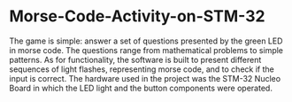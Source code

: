 # Morse-Code-Activity-on-STM-32
The game is simple: answer a set of questions presented by the green LED in morse code. The questions range from mathematical problems to simple patterns. As for functionality, the software is built to present different sequences of light flashes, representing morse code, and to check if the input is correct. The hardware used in the project was the STM-32 Nucleo Board in which the LED light and the button components were operated.
